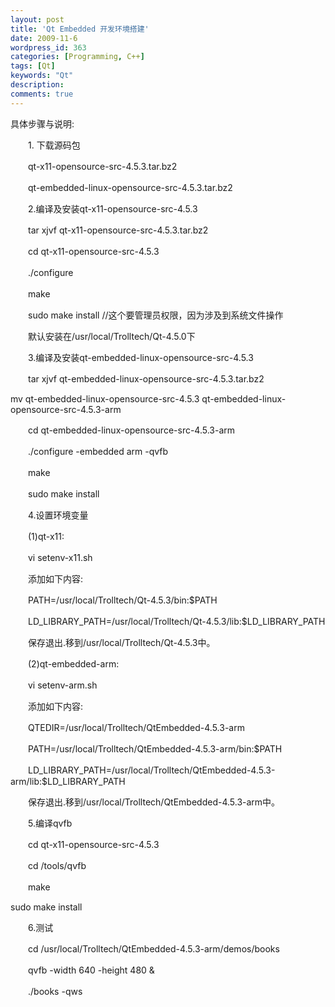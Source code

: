 ```yaml
---
layout: post
title: 'Qt Embedded 开发环境搭建'
date: 2009-11-6
wordpress_id: 363
categories: [Programming, C++]
tags: [Qt]
keywords: "Qt"
description: 
comments: true
---
```


具体步骤与说明:

　　1. 下载源码包

　　qt-x11-opensource-src-4.5.3.tar.bz2

　　qt-embedded-linux-opensource-src-4.5.3.tar.bz2


　　2.编译及安装qt-x11-opensource-src-4.5.3

　　tar xjvf qt-x11-opensource-src-4.5.3.tar.bz2

　　cd qt-x11-opensource-src-4.5.3

　　./configure

　　make

　　sudo make install //这个要管理员权限，因为涉及到系统文件操作

　　默认安装在/usr/local/Trolltech/Qt-4.5.0下

　　3.编译及安装qt-embedded-linux-opensource-src-4.5.3

　　tar xjvf qt-embedded-linux-opensource-src-4.5.3.tar.bz2

 mv qt-embedded-linux-opensource-src-4.5.3 qt-embedded-linux-opensource-src-4.5.3-arm

　　cd qt-embedded-linux-opensource-src-4.5.3-arm

　　./configure -embedded arm -qvfb

　　make

　　sudo make install

　　4.设置环境变量

　　(1)qt-x11:

　　vi setenv-x11.sh

　　添加如下内容:

　　PATH=/usr/local/Trolltech/Qt-4.5.3/bin:$PATH

　　LD_LIBRARY_PATH=/usr/local/Trolltech/Qt-4.5.3/lib:$LD_LIBRARY_PATH

　　保存退出.移到/usr/local/Trolltech/Qt-4.5.3中。


　　(2)qt-embedded-arm:

　　vi setenv-arm.sh

　　添加如下内容:

　　QTEDIR=/usr/local/Trolltech/QtEmbedded-4.5.3-arm

　　PATH=/usr/local/Trolltech/QtEmbedded-4.5.3-arm/bin:$PATH

　　LD_LIBRARY_PATH=/usr/local/Trolltech/QtEmbedded-4.5.3-arm/lib:$LD_LIBRARY_PATH

　　保存退出.移到/usr/local/Trolltech/QtEmbedded-4.5.3-arm中。


　　5.编译qvfb

　　cd qt-x11-opensource-src-4.5.3

　　cd /tools/qvfb

　　make 
 
 sudo make install

　　6.测试

　　cd /usr/local/Trolltech/QtEmbedded-4.5.3-arm/demos/books

　　qvfb -width 640 -height 480 &

　　./books -qws
